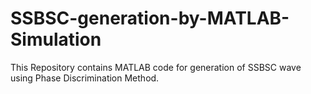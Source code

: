 # SSBSC-generation-by-MATLAB-Simulation
This Repository contains MATLAB code for generation of SSBSC wave using Phase Discrimination Method.
